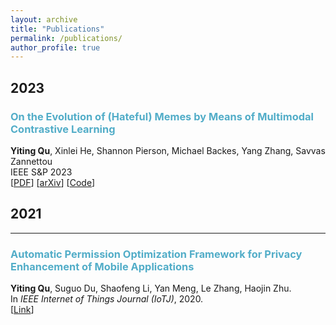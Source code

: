 ```yaml
---
layout: archive
title: "Publications"
permalink: /publications/
author_profile: true
---
```


## 2023

### <span style="color:#52ADC8">On the Evolution of (Hateful) Memes by Means of Multimodal Contrastive Learning</span>
**Yiting Qu**, Xinlei He, Shannon Pierson, Michael Backes, Yang Zhang, Savvas Zannettou \
IEEE S&P 2023 \
[[PDF](https://www.computer.org/csdl/proceedings-article/sp/2023/933600b348/1Js0DSpXQD6)]
[[arXiv](https://arxiv.org/abs/2212.06573)]
[[Code](https://github.com/YitingQu/meme-evolution)]

## 2021
___

### <span style="color:#52ADC8">Automatic Permission Optimization Framework for Privacy Enhancement of Mobile Applications</span>
<b>Yiting Qu</b>, Suguo Du, Shaofeng Li, Yan Meng, Le Zhang, Haojin Zhu.\
In *IEEE Internet of Things Journal (IoTJ)*, 2020.\
[[Link](https://ieeexplore.ieee.org/abstract/document/9270036)]
